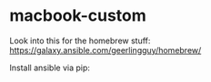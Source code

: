 # macbook-custom

Look into this for the homebrew stuff: 
https://galaxy.ansible.com/geerlingguy/homebrew/

Install ansible via pip:


